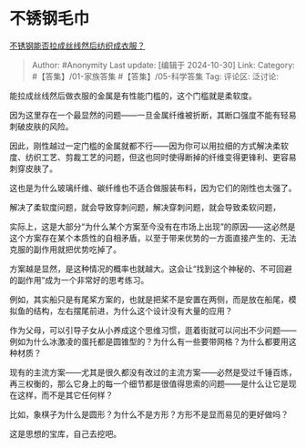 # 不锈钢毛巾
[不锈钢能否拉成丝线然后纺织成衣服？](https://www.zhihu.com/question/2232881941/answer/18347587936)

> Author: #Anonymity
> Last update: [编辑于 2024-10-30]
> Link:
> Category: #【答集】/01-家族答集 #【答集】/05-科学答集 
> Tag: 
> 评论区:
> 泛讨论:

能拉成丝线然后做衣服的金属是有性能门槛的，这个门槛就是柔软度。

因为这里存在一个最显然的问题——一旦金属纤维被折断，其断口强度不能有轻易刺破皮肤的风险。

因此，刚性越过一定门槛的金属就都不行——因为你可以用拉细的方式解决柔软度、纺织工艺、剪裁工艺的问题，但这也同时使得断掉的纤维变得更锋利、更容易刺穿皮肤了。

这也是为什么玻璃纤维、碳纤维也不适合做服装布料，因为它们的刚性也太强了。

解决了柔软度问题，就会导致穿刺问题，解决穿刺问题，就会导致柔软问题，

实际上，这是大部分“为什么某个方案至今没有在市场上出现”的原因——这必然是这个方案存在某个本质性的自相矛盾，以至于带来优势的一方面直接产生的、无法克服的副作用就把优势吃掉了。

方案越是显然，是这种情况的概率也就越大。这会让“找到这个神秘的、不可回避的副作用”成为一个非常好的思考练习。

例如，其实船只是有尾桨方案的，也就是把桨不是安置在两侧，而是放在船尾，模拟鱼的结构，左右摆尾前进，为什么这个设计没有大量的应用？

作为父母，可以引导子女从小养成这个思维习惯，逛着街就可以问出不少问题——例如为什么冰激凌的蛋托都是圆锥型的？为什么有一些要带网格？为什么都要用这种材质？

现有的主流方案——尤其是很久都没有改过的主流方案——必然是受过千锤百炼，再三权衡的，那么它身上的每一个细节都是很值得思索的问题——是什么让它是现在这样，而不是其它任何样？

比如，象棋子为什么是圆形？为什么不是方形？方形不是显而易见的更好做吗？

这是思想的宝库，自己去挖吧。
